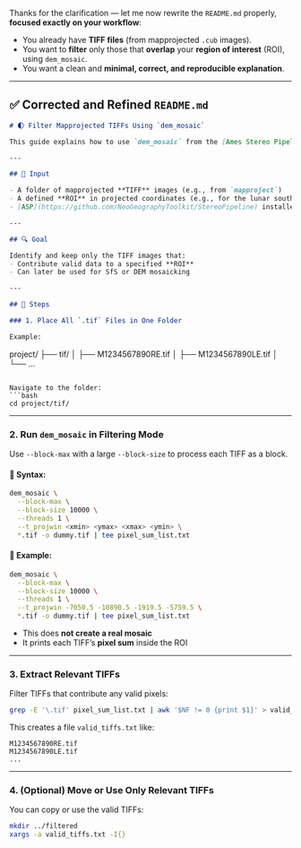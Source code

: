 Thanks for the clarification — let me now rewrite the `README.md` properly, **focused exactly on your workflow**:

* You already have **TIFF files** (from mapprojected `.cub` images).
* You want to **filter** only those that **overlap** your **region of interest** (ROI), using `dem_mosaic`.
* You want a clean and **minimal, correct, and reproducible explanation**.

---

## ✅ Corrected and Refined `README.md`

```markdown
# 🌓 Filter Mapprojected TIFFs Using `dem_mosaic`

This guide explains how to use `dem_mosaic` from the [Ames Stereo Pipeline](https://stereopipeline.readthedocs.io/) to filter out mapprojected TIFF files (`*.tif`) that **do not overlap** a specified region of interest (ROI) — e.g., for Shape-from-Shading (SfS) processing over lunar polar regions.

---

## 📂 Input

- A folder of mapprojected **TIFF** images (e.g., from `mapproject`)
- A defined **ROI** in projected coordinates (e.g., for the lunar south pole)
- [ASP](https://github.com/NeoGeographyToolkit/StereoPipeline) installed (command: `dem_mosaic`)

---

## 🔍 Goal

Identify and keep only the TIFF images that:
- Contribute valid data to a specified **ROI**
- Can later be used for SfS or DEM mosaicking

---

## 🧭 Steps

### 1. Place All `.tif` Files in One Folder

Example:
```

project/
├── tif/
│   ├── M1234567890RE.tif
│   ├── M1234567890LE.tif
│   └── ...

````

Navigate to the folder:
```bash
cd project/tif/
````

---

### 2. Run `dem_mosaic` in Filtering Mode

Use `--block-max` with a large `--block-size` to process each TIFF as a block.

#### 📌 Syntax:

```bash
dem_mosaic \
  --block-max \
  --block-size 10000 \
  --threads 1 \
  --t_projwin <xmin> <ymax> <xmax> <ymin> \
  *.tif -o dummy.tif | tee pixel_sum_list.txt
```

#### 📍 Example:

```bash
dem_mosaic \
  --block-max \
  --block-size 10000 \
  --threads 1 \
  --t_projwin -7050.5 -10890.5 -1919.5 -5759.5 \
  *.tif -o dummy.tif | tee pixel_sum_list.txt
```

* This does **not create a real mosaic**
* It prints each TIFF’s **pixel sum** inside the ROI

---

### 3. Extract Relevant TIFFs

Filter TIFFs that contribute any valid pixels:

```bash
grep -E '\.tif' pixel_sum_list.txt | awk '$NF != 0 {print $1}' > valid_tiffs.txt
```

This creates a file `valid_tiffs.txt` like:

```
M1234567890RE.tif
M1234567890LE.tif
...
```

---

### 4. (Optional) Move or Use Only Relevant TIFFs

You can copy or use the valid TIFFs:

```bash
mkdir ../filtered
xargs -a valid_tiffs.txt -I{}
```

